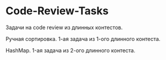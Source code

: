 # Code-Review-Tasks
Задачи на code review из длинных контестов.

Ручная сортировка. 1-ая задача из 1-ого длинного контеста.

HashMap. 1-ая задача из 2-ого длинного контеста.
